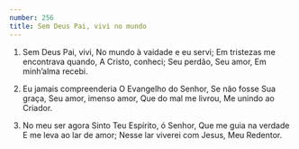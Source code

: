 ```yaml
---
number: 256
title: Sem Deus Pai, vivi no mundo
---
```


1. Sem Deus Pai, vivi,
  No mundo à vaidade e eu servi;
  Em tristezas me encontrava quando,
  A Cristo, conheci;
  Seu perdão, Seu amor,
  Em minh’alma recebi.

2. Eu jamais compreenderia
  O Evangelho do Senhor,
  Se não fosse Sua graça,
  Seu amor, imenso amor,
  Que do mal me livrou,
  Me unindo ao Criador.

3. No meu ser agora
  Sinto Teu Espírito, ó Senhor,
  Que me guia na verdade
  E me leva ao lar de amor;
  Nesse lar viverei com Jesus,
  Meu Redentor.
